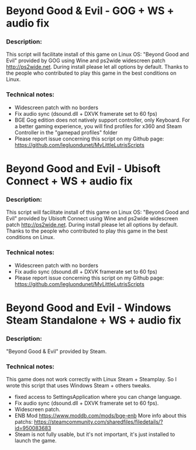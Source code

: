 # Beyond Good & Evil - GOG + WS + audio fix

### Description:
This script will facilitate install of this game on Linux OS:
"Beyond Good and Evil" provided by GOG using Wine and ps2wide widescreen patch http://ps2wide.net.
During install please let all options by default.
Thanks to the people who contributed to play this game in the best conditions on Linux.

### Technical notes:
- Widescreen patch with no borders
- Fix audio sync (dsound.dll + DXVK framerate set to 60 fps)
- BGE Gog edition does not natively support controller, only Keyboard.  For a better gaming experience, you will find profiles for x360 and Steam Controller in the "gamepad profiles" folder
- Please report issue concerning this script on my Github page:
https://github.com/legluondunet/MyLittleLutrisScripts

# Beyond Good and Evil - Ubisoft Connect + WS + audio fix

### Description:
This script will facilitate install of this game on Linux OS:
"Beyond Good and Evil" provided by Ubisoft Connect using Wine and ps2wide widescreen patch http://ps2wide.net.
During install please let all options by default.
Thanks to the people who contributed to play this game in the best conditions on Linux.

### Technical notes:
- Widescreen patch with no borders
- Fix audio sync (dsound.dll + DXVK framerate set to 60 fps)
- Please report issue concerning this script on my Github page:
https://github.com/legluondunet/MyLittleLutrisScripts

# Beyond Good and Evil - Windows Steam Standalone + WS + audio fix

### Description:
"Beyond Good & Evil" provided by Steam.

### Technical notes:
This game does not work correctly with Linux Steam + Steamplay.
So I wrote this script that uses Windows Steam + others tweaks.
- fixed access to SettingsApplication where you can change language.
- Fix audio sync (dsound.dll + DXVK framerate set to 60 fps).
- Widescreen patch.
- ENB Mod https://www.moddb.com/mods/bge-enb
More info about this patchs:
https://steamcommunity.com/sharedfiles/filedetails/?id=950083683
- Steam is not fully usable, but it's not important, it's just installed to launch the game.
